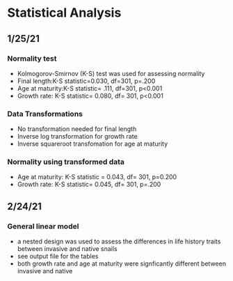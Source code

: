 # Statistical Analysis

## 1/25/21

### Normality test
- Kolmogorov-Smirnov (K-S) test was used for assessing normality 
- Final length:K-S statistic=0.030, df=301, p=.200
- Age at maturity:K-S statistic= .111, df=301, p<0.001 
- Growth rate: K-S statistic= 0.080, df= 301, p<0.001

### Data Transformations 
- No transformation needed for final length
- Inverse log transformation for growth rate
- Inverse squareroot transfomation for age at maturity 

### Normality using transformed data 
- Age at maturity: K-S statistic = 0.043, df= 301, p=0.200
- Growth rate: K-S statistic= 0.045, df= 301, p=.200 


## 2/24/21

### General linear model 
- a nested design was used to assess the differences in life history traits between invasive and native snails
- see output file for the tables 
- both growth rate and age at maturity were signficantly different between invasive and native 
